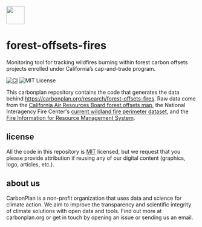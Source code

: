 <img
  src='https://carbonplan-assets.s3.amazonaws.com/monogram/dark-small.png'
  height='48'
/>

# forest-offsets-fires

Monitoring tool for tracking wildfires burning within forest carbon offsets projects enrolled under California’s cap-and-trade program.

[![CI](https://github.com/carbonplan/python-project-template/actions/workflows/main.yaml/badge.svg)](https://github.com/carbonplan/python-project-template/actions/workflows/main.yaml)
![MIT License][]

[mit license]: https://badgen.net/badge/license/MIT/blue

This carbonplan repository contains the code that generates the data behind https://carbonplan.org/research/forest-offsets-fires.
Raw data come from the [California Air Resources Board forest offsets map](https://webmaps.arb.ca.gov/ARBOCIssuanceMap/), the National Interagency Fire Center's [current wildland fire perimeter dataset](https://data-nifc.opendata.arcgis.com/datasets/nifc::wfigs-current-interagency-fire-perimeters/about), and the [Fire Information for Resource Management System](https://firms.modaps.eosdis.nasa.gov/).

## license

All the code in this repository is [MIT](https://choosealicense.com/licenses/mit/) licensed, but we request that you please provide attribution if reusing any of our digital content (graphics, logo, articles, etc.).

## about us

CarbonPlan is a non-profit organization that uses data and science for climate action.
We aim to improve the transparency and scientific integrity of climate solutions with open data and tools.
Find out more at carbonplan.org or get in touch by opening an issue or sending us an email.
